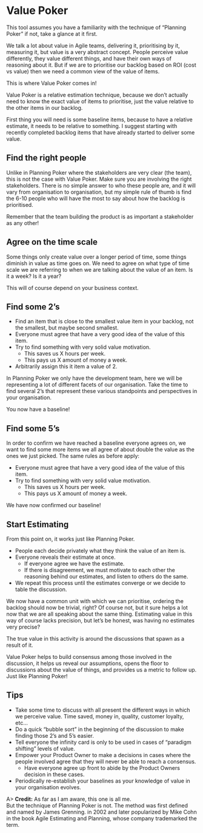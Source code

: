 # Value Poker

This tool assumes you have a familiarity with the technique of “Planning Poker” if not, take a glance at it first.

We talk a lot about value in Agile teams, delivering it, prioritising by it, measuring it, but value is a very abstract concept. People perceive value differently, they value different things, and have their own ways of reasoning about it. But if we are to prioritise our backlog based on ROI (cost vs value) then we need a common view of the value of items.

This is where Value Poker comes in!

Value Poker is a relative estimation technique, because we don’t actually need to know the exact value of items to prioritise, just the value relative to the other items in our backlog. 

First thing you will need is some baseline items, because to have a relative estimate, it needs to be relative to something. I suggest starting with recently completed backlog items that have already started to deliver some value.

## Find the right people

Unlike in Planning Poker where the stakeholders are very clear (the team), this is not the case with Value Poker. Make sure you are involving the right stakeholders. There is no simple answer to who these people are, and it will vary from organisation to organisation, but my simple rule of thumb is find the 6-10 people who will have the most to say about how the backlog is prioritised.

Remember that the team building the product is as important a stakeholder as any other!

## Agree on the time scale

Some things only create value over a longer period of time, some things diminish in value as time goes on. We need to agree on what type of time scale we are referring to when we are talking about the value of an item. Is it a week? Is it a year?

This will of course depend on your business context.

## Find some 2’s

- Find an item that is close to the smallest value item in your backlog, not the smallest, but maybe second smallest.
- Everyone must agree that have a very good idea of the value of this item.
- Try to find something with very solid value motivation.
  * This saves us X hours per week.
  * This pays us X amount of money a week.
- Arbitrarily assign this it item a value of 2.

In Planning Poker we only have the development team, here we will be representing a lot of different facets of our organisation. Take the time to find several 2’s that represent these various standpoints and perspectives in your organisation.

You now have a baseline!

## Find some 5’s

In order to confirm we have reached a baseline everyone agrees on, we want to find some more items we all agree of about double the value as the ones we just picked. The same rules as before apply:

- Everyone must agree that have a very good idea of the value of this item.
- Try to find something with very solid value motivation.
  * This saves us X hours per week.
  * This pays us X amount of money a week.

We have now confirmed our baseline!

## Start Estimating

From this point on, it works just like Planning Poker.

- People each decide privately what they think the value of an item is.
- Everyone reveals their estimate at once.
  * If everyone agree we have the estimate.
  * If there is disagreement, we must motivate to each other the reasoning behind our estimates, and listen to others do the same.
- We repeat this process until the estimates converge or we decide to table the discussion.

We now have a common unit with which we can prioritise, ordering the backlog should now be trivial, right? Of course not, but it sure helps a lot now that we are all speaking about the same thing. Estimating value in this way of course lacks precision, but let’s be honest, was having no estimates very precise?

The true value in this activity is around the discussions that spawn as a result of it.

Value Poker helps to build consensus among those involved in the discussion, it helps us reveal our assumptions, opens the floor to discussions about the value of things, and provides us a metric to follow up. Just like Planning Poker!

## Tips
- Take some time to discuss with all present the different ways in which we perceive value. Time saved, money in, quality, customer loyalty, etc…
- Do a quick “bubble sort” in the beginning of the discussion to make finding those 2’s and 5’s easier.
- Tell everyone the infinity card is only to be used in cases of “paradigm shifting” levels of value.
- Empower your Product Owner to make a decisions in cases where the people involved agree that they will never be able to reach a consensus.
  * Have everyone agree up front to abide by the Product Owners decision in these cases.
- Periodically re-establish your baselines as your knowledge of value in your organisation evolves.

A> **Credit:** As far as I am aware, this one is all me.  
But the technique of Planning Poker is not. The method was first defined and named by James Grenning. in 2002 and later popularized by Mike Cohn in the book Agile Estimating and Planning, whose company trademarked the term.
